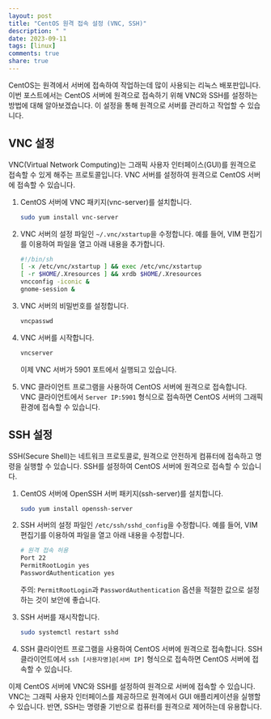 ```yaml
---
layout: post
title: "CentOS 원격 접속 설정 (VNC, SSH)"
description: " "
date: 2023-09-11
tags: [linux]
comments: true
share: true
---
```


CentOS는 원격에서 서버에 접속하여 작업하는데 많이 사용되는 리눅스 배포판입니다. 이번 포스트에서는 CentOS 서버에 원격으로 접속하기 위해 VNC와 SSH를 설정하는 방법에 대해 알아보겠습니다. 이 설정을 통해 원격으로 서버를 관리하고 작업할 수 있습니다.

## VNC 설정

VNC(Virtual Network Computing)는 그래픽 사용자 인터페이스(GUI)를 원격으로 접속할 수 있게 해주는 프로토콜입니다. VNC 서버를 설정하여 원격으로 CentOS 서버에 접속할 수 있습니다.

1. CentOS 서버에 VNC 패키지(vnc-server)를 설치합니다.
   
   ```bash
   sudo yum install vnc-server
   ```

2. VNC 서버의 설정 파일인 `~/.vnc/xstartup`을 수정합니다. 예를 들어, VIM 편집기를 이용하여 파일을 열고 아래 내용을 추가합니다.

   ```bash
   #!/bin/sh
   [ -x /etc/vnc/xstartup ] && exec /etc/vnc/xstartup
   [ -r $HOME/.Xresources ] && xrdb $HOME/.Xresources
   vncconfig -iconic &
   gnome-session &
   ```

3. VNC 서버의 비밀번호를 설정합니다.

   ```bash
   vncpasswd
   ```

4. VNC 서버를 시작합니다.

   ```bash
   vncserver
   ```

   이제 VNC 서버가 5901 포트에서 실행되고 있습니다.

5. VNC 클라이언트 프로그램을 사용하여 CentOS 서버에 원격으로 접속합니다. VNC 클라이언트에서 `Server IP:5901` 형식으로 접속하면 CentOS 서버의 그래픽 환경에 접속할 수 있습니다.

## SSH 설정

SSH(Secure Shell)는 네트워크 프로토콜로, 원격으로 안전하게 컴퓨터에 접속하고 명령을 실행할 수 있습니다. SSH를 설정하여 CentOS 서버에 원격으로 접속할 수 있습니다.

1. CentOS 서버에 OpenSSH 서버 패키지(ssh-server)를 설치합니다.

   ```bash
   sudo yum install openssh-server
   ```

2. SSH 서버의 설정 파일인 `/etc/ssh/sshd_config`을 수정합니다. 예를 들어, VIM 편집기를 이용하여 파일을 열고 아래 내용을 수정합니다.

   ```bash
   # 원격 접속 허용
   Port 22
   PermitRootLogin yes
   PasswordAuthentication yes
   ```

   주의: `PermitRootLogin`과 `PasswordAuthentication` 옵션을 적절한 값으로 설정하는 것이 보안에 좋습니다.

3. SSH 서버를 재시작합니다.

   ```bash
   sudo systemctl restart sshd
   ```

4. SSH 클라이언트 프로그램을 사용하여 CentOS 서버에 원격으로 접속합니다. SSH 클라이언트에서 `ssh [사용자명]@[서버 IP]` 형식으로 접속하면 CentOS 서버에 접속할 수 있습니다.

이제 CentOS 서버에 VNC와 SSH를 설정하여 원격으로 서버에 접속할 수 있습니다. VNC는 그래픽 사용자 인터페이스를 제공하므로 원격에서 GUI 애플리케이션을 실행할 수 있습니다. 반면, SSH는 명령줄 기반으로 컴퓨터를 원격으로 제어하는데 유용합니다.